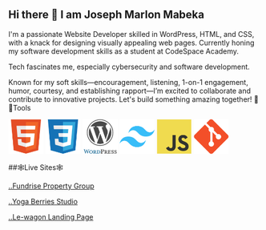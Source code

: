 ## Hi there 👋 I am Joseph Marlon Mabeka
I'm a passionate Website Developer skilled in WordPress, HTML, and CSS, with a knack for designing visually appealing web pages. Currently honing my software development skills as a student at CodeSpace Academy. 

Tech fascinates me, especially cybersecurity and software development.

Known for my soft skills—encouragement, listening, 1-on-1 engagement, humor, courtesy, and establishing rapport—I’m excited to collaborate and contribute to innovative projects. Let's build something amazing together! 🚀
🧰Tools

<img src="https://github.com/devicons/devicon/blob/ca28c779441053191ff11710fe24a9e6c23690d6/icons/html5/html5-original.svg#L1" alt="HTML Logo" width="70" height="70">   <img src="https://github.com/devicons/devicon/blob/ca28c779441053191ff11710fe24a9e6c23690d6/icons/css3/css3-original.svg#L1" alt="css Logo" width="70" height="70">   <img src="https://github.com/devicons/devicon/blob/ca28c779441053191ff11710fe24a9e6c23690d6/icons/wordpress/wordpress-original.svg#L1" alt="wordpress Logo" width="70" height="70">   <img src="https://github.com/devicons/devicon/blob/ca28c779441053191ff11710fe24a9e6c23690d6/icons/tailwindcss/tailwindcss-original.svg#L1" alt="tailwind Logo" width="70" height="70">     <img src="https://github.com/devicons/devicon/blob/ca28c779441053191ff11710fe24a9e6c23690d6/icons/javascript/javascript-original.svg#L1" alt="js Logo" width="70" height="70">      <img src="https://github.com/devicons/devicon/blob/ca28c779441053191ff11710fe24a9e6c23690d6/icons/git/git-original.svg#L1" alt="js Logo" width="70" height="70">


##🕸️Live Sites🕸️

[..Fundrise Property Group](https://buildersmerchantz.com/)

[..Yoga Berries Studio](https://www.yogaberries.co.za/)

[..Le-wagon Landing Page](https://github.com/JosephMarlon/lewagon_landing_page)


<!--
**JosephMarlon/JosephMarlon** is a ✨ _special_ ✨ repository because its `README.md` (this file) appears on your GitHub profile.

Here are some ideas to get you started:

- 🔭 I’m currently working on ...
- 🌱 I’m currently learning ...
- 👯 I’m looking to collaborate on ...
- 🤔 I’m looking for help with ...
- 💬 Ask me about ...
- 📫 How to reach me: ...
- 😄 Pronouns: ...
- ⚡ Fun fact: ...
-->
